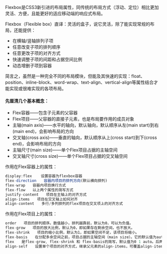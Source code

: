 Flexbox是CSS3新引进的布局属性，同传统的布局方式（浮动、定位）相比更加灵活、方便，且能更好的适应移动端的响应式布局。

Flexbox（Flexible box）直译：灵活的盒子，说它灵活，除了能实现常规的布局，还能提供：

* 在横轴/竖轴排列子项
* 任意改变子项的排列顺序
* 任意更改子项的对齐方式
* 快速调整子项的间距和占据空间比例
* 动态增删子项到容器

简言之，虽然是一种完全不同的布局模块，但能及其快速的实现：float、position、inline-block、word-wrap、text-align、vertical-align等属性结合才能实现或很难实现的各项布局。

#### 先厘清几个基本概念：

* Flex容器——包含子元素的父容器
* Flex项目——父容器的直接子元素，也是布局要作用的成员对象
* 主轴\(main axis\)——水平的轴向，默认轴向，默认顺序从左\(main start\)到右\(main end\)，会影响布局的方向
* 交叉轴\(cross axis\)——垂直的轴向，默认顺序从上\(cross start\)到下\(cross end\)，会影响布局的方向
* 主轴尺寸\(main size\)——单个Flex项目占据的主轴空间
* 交叉轴尺寸\(cross size\)——单个Flex项目占据的交叉轴空间

作用在Flex容器上的属性：

```js
display:flex    设置容器为flexbox容器
flex-direction　　容器内项目的排列方向(默认横向排列)　　
flex-wrap　　容器内项目换行方式
flex-flow　　以上两个属性的简写方式
justify-content　　项目在主轴上的对齐方式
align-items　　项目在交叉轴上如何对齐
align-content　　多行/多列排列的flex项目在交叉项上的对齐方式
```

作用在Flex项目上的属性：

```js
order　　项目的排列顺序。数值越小，排列越靠前，默认为0，可以为负值。
flex-grow　　项目的放大比例，默认为0，即如果存在剩余空间，也不放大。
flex-shrink　　项目的缩小比例，默认为1，即如果空间不足，该项目将缩小。
flex-basis　　在分配多余空间之前，项目占据的主轴空间（main size）。它的默认值为auto，即项目的本来大小。
flex　　是flex-grow, flex-shrink 和 flex-basis的简写，默认值为0 1 auto。后两个属性可选。
align-self　　设置单个项目的对齐方式，继承父元素的align-items，可覆盖align-items属性，如果没有父元素，则等同于stretch。
```



